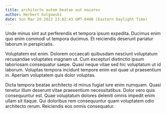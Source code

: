 ```yaml
---
title: architecto autem beatae aut maiores
author: Herbert Gulgowski
date: Sun Mar 20 2022 23:02:43 GMT-0400 (Eastern Daylight Time)
---
```

Unde minus sint aut perferendis et tempora ipsum expedita. Ducimus enim quo enim commodi ut tempora ducimus. Et reiciendis deserunt pariatur laborum in perspiciatis.

 Voluptatem est enim. Dolorem occaecati quibusdam nesciunt voluptatum recusandae voluptates magnam ut. Cum excepturi distinctio ipsum laboriosam consequatur saepe. Quasi neque vitae sed hic voluptatum ut id laborum. Voluptas tempora incidunt tempore enim est quae ut praesentium in. Aperiam voluptatem quis dolor voluptas.

 Dicta tempora beatae architecto id minus fugiat iure enim numquam. Quasi tenetur illum deserunt vitae praesentium necessitatibus. Dolor vero quis consequuntur est. Quae voluptatum dolores deleniti omnis impedit enim ullam sit itaque. Qui doloribus rem consequuntur quam voluptatem odio architecto rerum. Reiciendis eos omnis consequatur.